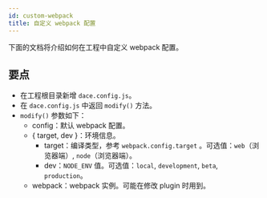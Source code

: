 ```yaml
---
id: custom-webpack
title: 自定义 webpack 配置
---
```


下面的文档将介绍如何在工程中自定义 webpack 配置。

## 要点
- 在工程根目录新增 `dace.config.js`。
- 在 `dace.config.js` 中返回 `modify()` 方法。
- `modify()` 参数如下：
  - config：默认 webpack 配置。
  - { target, dev }：环境信息。
    - target：编译类型，参考 `webpack.config.target` 。可选值：`web`（浏览器端）, `node`（浏览器端）。
    - dev：`NODE_ENV` 值。可选值：`local`, `development`, `beta`, `production`。
  - webpack：webpack 实例。可能在修改 plugin 时用到。
